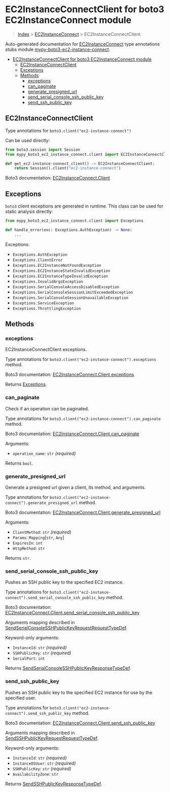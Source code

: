<a id="ec2instanceconnectclient-for-boto3-ec2instanceconnect-module"></a>

# EC2InstanceConnectClient for boto3 EC2InstanceConnect module

> [Index](../README.md) > [EC2InstanceConnect](./README.md) >
> EC2InstanceConnectClient

Auto-generated documentation for
[EC2InstanceConnect](https://boto3.amazonaws.com/v1/documentation/api/latest/reference/services/ec2-instance-connect.html#EC2InstanceConnect)
type annotations stubs module
[mypy-boto3-ec2-instance-connect](https://pypi.org/project/mypy-boto3-ec2-instance-connect/).

- [EC2InstanceConnectClient for boto3 EC2InstanceConnect module](#ec2instanceconnectclient-for-boto3-ec2instanceconnect-module)
  - [EC2InstanceConnectClient](#ec2instanceconnectclient)
  - [Exceptions](#exceptions)
  - [Methods](#methods)
    - [exceptions](#exceptions)
    - [can_paginate](#can_paginate)
    - [generate_presigned_url](#generate_presigned_url)
    - [send_serial_console_ssh_public_key](#send_serial_console_ssh_public_key)
    - [send_ssh_public_key](#send_ssh_public_key)

<a id="ec2instanceconnectclient"></a>

## EC2InstanceConnectClient

Type annotations for `boto3.client("ec2-instance-connect")`

Can be used directly:

```python
from boto3.session import Session
from mypy_boto3_ec2_instance_connect.client import EC2InstanceConnectClient

def get_ec2-instance-connect_client() -> EC2InstanceConnectClient:
    return Session().client("ec2-instance-connect")
```

Boto3 documentation:
[EC2InstanceConnect.Client](https://boto3.amazonaws.com/v1/documentation/api/latest/reference/services/ec2-instance-connect.html#EC2InstanceConnect.Client)

<a id="exceptions"></a>

## Exceptions

`boto3` client exceptions are generated in runtime. This class can be used for
static analysis directly:

```python
from mypy_boto3_ec2_instance_connect.client import Exceptions

def handle_error(exc: Exceptions.AuthException) -> None:
    ...
```

Exceptions:

- `Exceptions.AuthException`
- `Exceptions.ClientError`
- `Exceptions.EC2InstanceNotFoundException`
- `Exceptions.EC2InstanceStateInvalidException`
- `Exceptions.EC2InstanceTypeInvalidException`
- `Exceptions.InvalidArgsException`
- `Exceptions.SerialConsoleAccessDisabledException`
- `Exceptions.SerialConsoleSessionLimitExceededException`
- `Exceptions.SerialConsoleSessionUnavailableException`
- `Exceptions.ServiceException`
- `Exceptions.ThrottlingException`

<a id="methods"></a>

## Methods

<a id="exceptions"></a>

### exceptions

EC2InstanceConnectClient exceptions.

Type annotations for `boto3.client("ec2-instance-connect").exceptions` method.

Boto3 documentation:
[EC2InstanceConnect.Client.exceptions](https://boto3.amazonaws.com/v1/documentation/api/latest/reference/services/ec2-instance-connect.html#EC2InstanceConnect.Client.exceptions)

Returns [Exceptions](#exceptions).

<a id="can\_paginate"></a>

### can_paginate

Check if an operation can be paginated.

Type annotations for `boto3.client("ec2-instance-connect").can_paginate`
method.

Boto3 documentation:
[EC2InstanceConnect.Client.can_paginate](https://boto3.amazonaws.com/v1/documentation/api/latest/reference/services/ec2-instance-connect.html#EC2InstanceConnect.Client.can_paginate)

Arguments:

- `operation_name`: `str` *(required)*

Returns `bool`.

<a id="generate\_presigned\_url"></a>

### generate_presigned_url

Generate a presigned url given a client, its method, and arguments.

Type annotations for
`boto3.client("ec2-instance-connect").generate_presigned_url` method.

Boto3 documentation:
[EC2InstanceConnect.Client.generate_presigned_url](https://boto3.amazonaws.com/v1/documentation/api/latest/reference/services/ec2-instance-connect.html#EC2InstanceConnect.Client.generate_presigned_url)

Arguments:

- `ClientMethod`: `str` *(required)*
- `Params`: `Mapping`\[`str`, `Any`\]
- `ExpiresIn`: `int`
- `HttpMethod`: `str`

Returns `str`.

<a id="send\_serial\_console\_ssh\_public\_key"></a>

### send_serial_console_ssh_public_key

Pushes an SSH public key to the specified EC2 instance.

Type annotations for
`boto3.client("ec2-instance-connect").send_serial_console_ssh_public_key`
method.

Boto3 documentation:
[EC2InstanceConnect.Client.send_serial_console_ssh_public_key](https://boto3.amazonaws.com/v1/documentation/api/latest/reference/services/ec2-instance-connect.html#EC2InstanceConnect.Client.send_serial_console_ssh_public_key)

Arguments mapping described in
[SendSerialConsoleSSHPublicKeyRequestRequestTypeDef](./type_defs.md#sendserialconsolesshpublickeyrequestrequesttypedef).

Keyword-only arguments:

- `InstanceId`: `str` *(required)*
- `SSHPublicKey`: `str` *(required)*
- `SerialPort`: `int`

Returns
[SendSerialConsoleSSHPublicKeyResponseTypeDef](./type_defs.md#sendserialconsolesshpublickeyresponsetypedef).

<a id="send\_ssh\_public\_key"></a>

### send_ssh_public_key

Pushes an SSH public key to the specified EC2 instance for use by the specified
user.

Type annotations for `boto3.client("ec2-instance-connect").send_ssh_public_key`
method.

Boto3 documentation:
[EC2InstanceConnect.Client.send_ssh_public_key](https://boto3.amazonaws.com/v1/documentation/api/latest/reference/services/ec2-instance-connect.html#EC2InstanceConnect.Client.send_ssh_public_key)

Arguments mapping described in
[SendSSHPublicKeyRequestRequestTypeDef](./type_defs.md#sendsshpublickeyrequestrequesttypedef).

Keyword-only arguments:

- `InstanceId`: `str` *(required)*
- `InstanceOSUser`: `str` *(required)*
- `SSHPublicKey`: `str` *(required)*
- `AvailabilityZone`: `str`

Returns
[SendSSHPublicKeyResponseTypeDef](./type_defs.md#sendsshpublickeyresponsetypedef).

